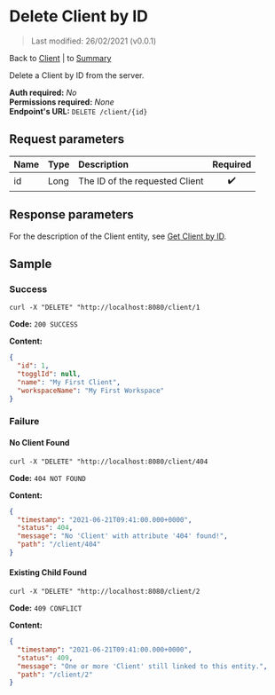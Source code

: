 # Delete Client by ID

> Last modified: 26/02/2021 (v0.0.1)

Back to [Client](../Client.md) | to [Summary](../../README.md)

Delete a Client by ID from the server.

**Auth required:** _No_  
**Permissions required:** _None_  
**Endpoint's URL:** `DELETE /client/{id}`

## Request parameters

| Name | Type | Description | Required |
|:--|:--|:--|:--:|
| id | Long | The ID of the requested Client | ✔️ |

## Response parameters

For the description of the Client entity, see [Get Client by ID](Get-Client-by-ID.md).

## Sample

### Success

```shell
curl -X "DELETE" "http://localhost:8080/client/1
```

**Code:** `200 SUCCESS`

**Content:**

```json
{
  "id": 1,
  "togglId": null,
  "name": "My First Client",
  "workspaceName": "My First Workspace"
}
```

### Failure

#### No Client Found

```shell
curl -X "DELETE" "http://localhost:8080/client/404
```

**Code:** `404 NOT FOUND`

**Content:**

```json
{
  "timestamp": "2021-06-21T09:41:00.000+0000",
  "status": 404,
  "message": "No 'Client' with attribute '404' found!",
  "path": "/client/404"
}
```

#### Existing Child Found

```shell
curl -X "DELETE" "http://localhost:8080/client/2
```

**Code:** `409 CONFLICT`

**Content:**

```json
{
  "timestamp": "2021-06-21T09:41:00.000+0000",
  "status": 409,
  "message": "One or more 'Client' still linked to this entity.",
  "path": "/client/2"
}
```